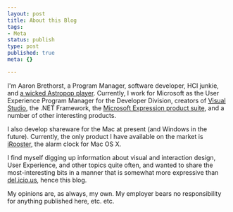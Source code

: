 ```yaml
--- 
layout: post
title: About this Blog
tags: 
- Meta
status: publish
type: post
published: true
meta: {}

---
```

I'm Aaron Brethorst, a Program Manager, software developer, HCI junkie, and <a href="http://www.xbox.com/en-US/">a wicked Astropop player</a>. Currently, I work for Microsoft as the User Experience Program Manager for the Developer Division, creators of <a href="http://msdn.microsoft.com/vstudio">Visual Studio</a>, the .NET Framework, the <a href="http://www.microsoft.com/products/expression/en/default.mspx">Microsoft Expression product suite</a>, and a number of other interesting products.

  I also develop shareware for the Mac at present (and Windows in the future). Currently, the only product I have available on the market is <a href="http://www.chimpsoftware.com">iRooster</a>, the alarm clock for Mac OS X.

  I find myself digging up information about visual and interaction design, User Experience, and other topics quite often, and wanted to share the most-interesting bits in a manner that is somewhat more expressive than <a href="http://del.icio.us">del.icio.us</a>, hence this blog.

  My opinions are, as always, my own. My employer bears no responsibility for anything published here, etc. etc.
